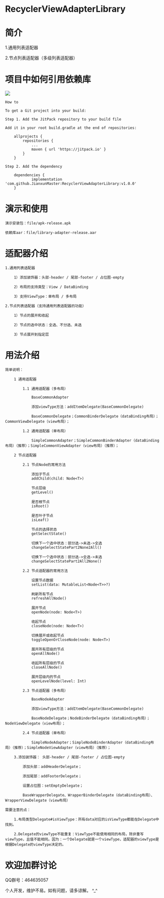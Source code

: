 # RecyclerViewAdapterLibrary

# 简介

   1.通用列表适配器

   2.节点列表适配器（多级列表适配器）

# 项目中如何引用依赖库

[![](https://jitpack.io/v/JianxunMaster/RecyclerViewAdapterLibrary.svg)](https://jitpack.io/#JianxunMaster/RecyclerViewAdapterLibrary)

    How to

    To get a Git project into your build:

    Step 1. Add the JitPack repository to your build file

    Add it in your root build.gradle at the end of repositories:

        allprojects {
            repositories {
                ...
                maven { url 'https://jitpack.io' }
            }
        }

    Step 2. Add the dependency

        dependencies {
                implementation 'com.github.JianxunMaster:RecyclerViewAdapterLibrary:v1.0.0'
        }

# 演示和使用

    演示安装包：file/apk-release.apk

    依赖库aar：file/library-adapter-release.aar
  
# 适配器介绍

    1.通用列表适配器

        1）添加装饰器：头部-header / 尾部-footer / 占位图-empty

        2）布局的支持类型：View / DataBinding

        3）支持ViewType：单布局 / 多布局

    2.节点列表适配器（支持通用列表适配器的功能）

        1）节点的展开和收起

        2）节点的选中状态：全选、不分选、未选

        3）节点展开到指定层

# 用法介绍

    简单说明：

        1 通用适配器

            1.1 通用适配器（多布局）

                BaseCommonAdapter

                添加viewType方法：addItemDelegate(BaseCommonDelegate)

                BaseCommonDelegate；CommonBinderDelegate（dataBinding布局）；CommonViewDelegate（view布局）；

            1.2 通用适配器（单布局）

                SimpleCommonAdapter；SimpleCommonBinderAdapter（dataBinding布局）（推荐）；SimpleCommonViewAdapter（view布局）（推荐）；

        2 节点适配器

            2.1 节点Node的常用方法

                添加子节点
                addChild(child: Node<T>)

                节点层级
                getLevel()

                是否根节点
                isRoot()

                是否叶子节点
                isLeaf()

                节点的选择状态
                getSelectState()

                切换下一个选中状态：部分选->未选->全选
                changeSelectStatePart2None2All()

                切换下一个选中状态：部分选->全选->未选
                changeSelectStatePart2All2None()

            2.2 节点适配器的常用方法

                设置节点数据
                setList(data: MutableList<Node<T>>?)

                刷新所有节点
                refreshAllNode()

                展开节点
                openNode(node: Node<T>)

                收起节点
                closeNode(node: Node<T>)

                切换展开或收起节点
                toggleOpenOrCloseNode(node: Node<T>)

                展开所有层级的节点
                openAllNode()

                收起所有层级的节点
                closeAllNode()

                展开层级内的节点
                openLevelNode(level: Int)

            2.3 节点适配器（多布局）

                BaseNodeAdapter

                添加viewType方法：addItemDelegate(BaseCommonDelegate)

                BaseNodeDelegate；NodeBinderDelegate（dataBinding布局）；NodeViewDelegate（view布局）；

            2.4 节点适配器（单布局）

                SimpleNodeAdapter；SimpleNodeBinderAdapter（dataBinding布局）（推荐）；SimpleNodeViewAdapter（view布局）（推荐）；

        3.添加装饰器： 头部-header / 尾部-footer / 占位图-empty

            添加头部：addHeaderDelegate；

            添加尾部：addFooterDelegate；

            设置占位图：setEmptyDelegate；

            BaseWrapperDelegate、WrapperBinderDelegate（dataBinding布局）、WrapperViewDelegate（view布局）
  
    需要注意的点：

        1.布局类型Delegate#isViewType：所有data对应的isViewType都能在Delegate中找到。

        2.Delegate的viewType不能重复：ViewType不能使用相同的布局，除非重写viewType，且值不能相同。因为：一个Delegate就是一个viewType，适配器的viewType是根据Delegate的viewType决定的。
    
# 欢迎加群讨论

  QQ群号：464635057
  
  个人开发，维护不易。如有问题，请多谅解。 ^_^
